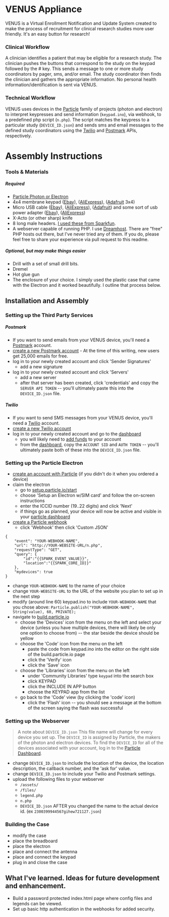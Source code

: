 # VENUS Appliance

VENUS is a Virtual Enrollment Notification and Update System created to make the process of recruitment for clinical research studies more user friendly. It's an easy button for research!

### Clinical Workflow

A clinician identifies a patient that may be eligible for a research study. The clinician pushes the buttons that correspond to the study on the keypad followed by the # key. This sends a message to one or more study coordinators by pager, sms, and/or email. The study coordinator then finds the clinician and gathers the appropriate information. No personal health information/identification is sent via VENUS.

### Technical Workflow

VENUS uses devices in the [Particle](http://particle.io) family of projects (photon and electron) to interpret keypresses and send information (`keypad.ino`), via webhook, to a predefined php script (`n.php`). The script matches the keypress to a particular study (`DEVICE_ID.json`) and sends sms and email messages to the defined study coordinators using the [Twilio](http://twilio.com) and [Postmark](http://postmarkapp.com) APIs, respectively.

# Assembly Instructions
### Tools &amp; Materials
##### Required
- [Particle Photon or Electron](https://store.particle.io/)
- 4x4 membrane keypad ([Ebay](http://www.ebay.com/sch/i.html?_nkw=4x4+membrane+keypad)), ([AliExpress](http://www.aliexpress.com/wholesale?SearchText=4x4+membrane+keypad)), ([Adafruit](https://www.adafruit.com/products/419) 3x4)
- Micro USB cable ([Ebay](http://www.ebay.com/sch/i.html?_nkw=micro+usb+cable)), ([AliExpress](http://www.aliexpress.com/wholesale?SearchText=micro+usb+cable)), ([Adafruit](https://www.adafruit.com/products/2185)) and some sort of usb power adapter ([Ebay](http://www.ebay.com/sch/i.html?_nkw=usb+power+adapter)), ([AliExpress](http://www.aliexpress.com/wholesale?SearchText=usb+power+adapter))
- X-Acto (or other sharp) knife
- 8 long male headers. [I used these from Sparkfun](https://www.sparkfun.com/products/12693).
- A webserver capable of running PHP. I use [Dreamhost](http://dreamhost.com). There are "free" PHP hosts out there, but I've never tried any of them.  If you do, please feel free to share your experience via pull request to this readme.

##### Optional, but may make things easier
- Drill with a set of small drill bits.
- Dremel
- Hot glue gun
- The enclosure of your choice. I simply used the plastic case that came with the Electron and it worked beautifully. I outline that process below.

## Installation and Assembly

### Setting up the Third Party Services
##### Postmark
- If you want to send emails from your VENUS device, you'll need a [Postmark](http://postmarkapp.com) account.
- [create a new Postmark account](https://account.postmarkapp.com/sign_up) - At the time of this writing, new users get 25,000 emails for free.
- log in to your newly created account and click 'Sender Signatures'
  - add a new signature
- log in to your newly created account and click 'Servers'
  - add a new server
  - after that server has been created, click 'credentials' and copy the `SERVER API TOKEN` -- you'll ultimately paste this into the `DEVICE_ID.json` file.
##### Twilio
- If you want to send SMS messages from your VENUS device, you'll need a [Twilio](http://twilio.com) account.
- [create a new Twilio account](https://www.twilio.com/try-twilio)
- log in to your newly created account and go to the [dashboard](https://www.twilio.com/console)
  - you will likely need to [add funds](https://www.twilio.com/console/billing) to your account
  - from the [dashboard](https://www.twilio.com/console), copy the `ACCOUNT SID` and `AUTH TOKEN` -- you'll ultimately paste both of these into the `DEVICE_ID.json` file.

### Setting up the Particle Electron
- [create an account with Particle](https://build.particle.io/signup) (if you didn't do it when you ordered a device)
- claim the electron
  - go to [setup.particle.io/start](http://setup.particle.io)
  - choose 'Setup an Electron w/SIM card' and follow the on-screen instructions
  - enter the ICCID number (19..22 digits) and click 'Next'
  - if things go as planned, your device will now be active and visible in your [particle dashboard](https://dashboard.particle.io/user/devices)
- [create a Particle webhook](https://dashboard.particle.io/user/integrations/create)
  - click 'Webhook' then click 'Custom JSON'
```
{
    "event": "YOUR-WEBHOOK-NAME",
    "url": "http://YOUR-WEBSITE-URL/n.php",
    "requestType": "GET",
	"query": {
		"id":"{{SPARK_EVENT_VALUE}}",
		"location":"{{SPARK_CORE_ID}}"
	},
    "mydevices": true
}
```
  - change `YOUR-WEBHOOK-NAME` to the name of your choice
  - change `YOUR-WEBSITE-URL` to the URL of the website you plan to set up in the next step
- modify (around line 60) keypad.ino to include `YOUR-WEBHOOK-NAME` that you chose above: `Particle.publish("YOUR-WEBHOOK-NAME", String(value), 60, PRIVATE);`
- navigate to [build.particle.io](https://build.particle.io)
  - choose the 'Devices' icon from the menu on the left and select your device (unless you have multiple devices, there will likely be only one option to choose from) -- the star beside the device should be yellow
  - choose the 'Code' icon from the menu on the left
    - paste the code from keypad.ino into the editor on the right side of the build.particle.io page
    - click the 'Verify' icon
    - click the 'Save' icon
  - choose the 'Libraries' icon from the menu on the left
    - under 'Community Libraries' type `keypad` into the search box
    - click KEYPAD
    - click the INCLUDE IN APP button
    - choose the KEYPAD app from the list
  - go back to the 'Code' view (by clicking the 'code' icon)
    - click the 'Flash' icon -- you should see a message at the bottom of the screen saying the flash was successful

### Setting up the Webserver
> A note about `DEVICE_ID.json` This file name will change for every device you set up. The `DEVICE_ID` is assigned by Particle, the makers of the photon and electron devices. To find the `DEVICE_ID` for all of the devices associated with your account, log in to the [Particle Dashboard](https://dashboard.particle.io/user/devices).

- change `DEVICE_ID.json` to include the location of the device, the location description, the callback number, and the 'ask for' value.
- change `DEVICE_ID.json` to include your Twilio and Postmark settings.
- upload the following files to your webserver
  - `/assets/`
  - `/files/`
  - `legend.php`
  - `n.php`
  - `DEVICE_ID.json` AFTER you changed the name to the actual device id. (ex `2300399944567gihew721127.json`)

### Building the Case
- modify the case
- place the breadboard
- place the electron
- place and connect the antenna
- place and connect the keypad
- plug in and close the case

## What I've learned. Ideas for future development and enhancement. 
- Build a password protected index.html page where config files and legends can be viewed.
- Set up basic http authentication in the webhooks for added security.


